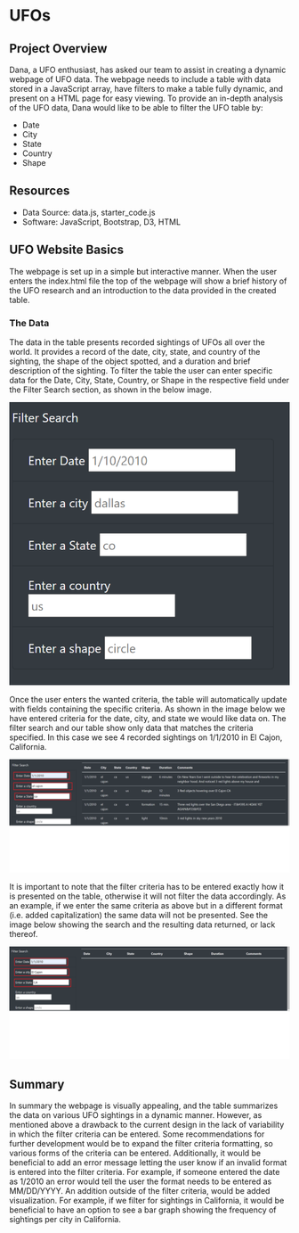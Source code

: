 # UFOs

## Project Overview
Dana, a UFO enthusiast, has asked our team to assist in creating a dynamic webpage of UFO data. The webpage needs to include a table with data stored in a JavaScript array, have filters to make a table fully dynamic, and present on a HTML page for easy viewing. To provide an in-depth analysis of the UFO data, Dana would like to be able to filter the UFO table by: 
- Date
- City
- State
- Country
- Shape
## Resources
- Data Source: data.js, starter_code.js
- Software: JavaScript, Bootstrap, D3, HTML
## UFO Website Basics
The webpage is set up in a simple but interactive manner. When the user enters the index.html file the top of the webpage will show a brief history of the UFO research  and an introduction to the data provided in the created table.
### The Data
The data in the table presents recorded sightings of UFOs all over the world. It provides a record of the date, city, state, and country of the sighting, the shape of the object spotted, and a duration and brief description of the sighting.
To filter the table the user can enter specific data for the Date, City, State, Country, or Shape in the respective field under the Filter Search section, as shown in the below image.

![ Fig 1]( https://github.com/lmacera/UFOs/blob/main/Resources/Fig%201.PNG )

Once the user enters the wanted criteria, the table will automatically update with fields containing the specific criteria. As shown in the image below we have entered criteria for the date, city, and state we would like data on. The filter search and our table show only data that matches the criteria specified. In this case we see 4 recorded sightings on 1/1/2010 in El Cajon, California. 

![ Fig 2]( https://github.com/lmacera/UFOs/blob/main/Resources/Fig%202.PNG )

It is important to note that the filter criteria has to be entered exactly how it is presented on the table, otherwise it will not filter the data accordingly. As an example, if we enter the same criteria as above but in a different format (i.e. added capitalization) the same data will not be presented. See the image below showing the search and the resulting data returned, or lack thereof.

![ Fig 3]( https://github.com/lmacera/UFOs/blob/main/Resources/Fig%203.png )

## Summary
In summary the webpage is visually appealing, and the table summarizes the data on various UFO sightings in a dynamic manner. However, as mentioned above a drawback to the current design in the lack of variability in which the filter criteria can be entered. Some recommendations for further development would be to expand the filter criteria formatting, so various forms of the criteria can be entered. Additionally, it would be beneficial to add an error message letting the user know if an invalid format is entered into the filter criteria. For example, if someone entered the date as 1/2010 an error would tell the user the format needs to be entered as MM/DD/YYYY. An addition outside of the filter criteria, would be added visualization. For example, if we filter for sightings in California, it would be beneficial to have an option to see a bar graph showing the frequency of sightings per city in California.


